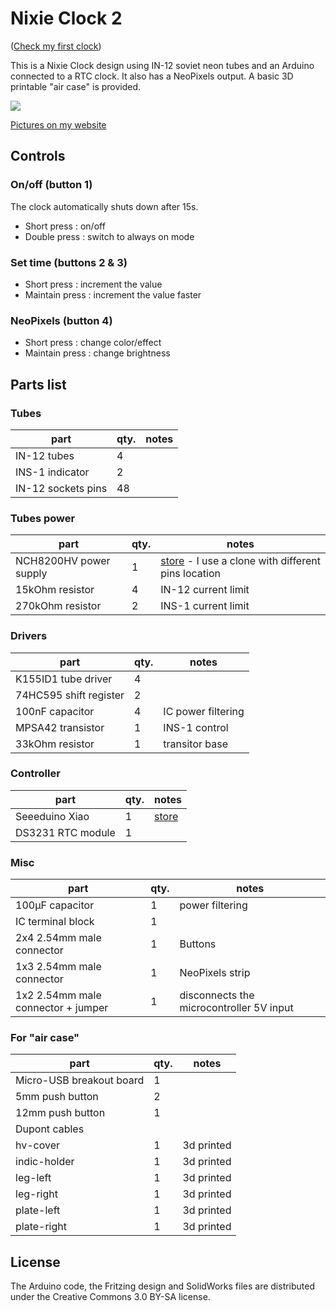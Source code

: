 # Nixie Clock 2

([Check my first clock](https://github.com/mistic100/Nixie-Clock))

This is a Nixie Clock design using IN-12 soviet neon tubes and an Arduino connected to a RTC clock. It also has a NeoPixels output. A basic 3D printable "air case" is provided.

![](https://galerie.strangeplanet.fr/_data/i/upload/2021/09/05/20210905122303-39b00a0b-me.jpg)

[Pictures on my website](https://galerie.strangeplanet.fr/index.php?/category/219)


## Controls

### On/off (button 1)

The clock automatically shuts down after 15s.

- Short press : on/off
- Double press : switch to always on mode

### Set time (buttons 2 & 3)

- Short press : increment the value
- Maintain press : increment the value faster

### NeoPixels (button 4)

- Short press : change color/effect
- Maintain press : change brightness


## Parts list

### Tubes
| part | qty. | notes |
|--|--|--|
| IN-12 tubes | 4 |
| INS-1 indicator | 2 |
| IN-12 sockets pins | 48 |

### Tubes power
| part | qty. | notes |
|--|--|--|
| NCH8200HV power supply | 1 | [store](https://omnixie.com/products/nch8200hv-nixie-hv-power-module) - I use a clone with different pins location |
| 15kOhm resistor | 4 | IN-12 current limit |
| 270kOhm resistor | 2 | INS-1 current limit |

### Drivers
| part | qty. | notes |
|--|--|--|
| K155ID1 tube driver | 4 |
| 74HC595 shift register | 2 |
| 100nF capacitor | 4 | IC power filtering |
| MPSA42 transistor | 1 | INS-1 control |
| 33kOhm resistor | 1 | transitor base |

### Controller
| part | qty. | notes |
|--|--|--|
| Seeeduino Xiao | 1 | [store](https://www.seeedstudio.com/Seeeduino-XIAO-Arduino-Microcontroller-SAMD21-Cortex-M0+-p-4426.html) |
| DS3231 RTC module | 1 |

### Misc
| part | qty. | notes |
|--|--|--|
| 100µF capacitor | 1 | power filtering |
| IC terminal block | 1 |
| 2x4 2.54mm male connector | 1 | Buttons |
| 1x3 2.54mm male connector | 1 | NeoPixels strip |
| 1x2 2.54mm male connector + jumper | 1 | disconnects the microcontroller 5V input |

### For "air case"
| part | qty. | notes |
|--|--|--|
| Micro-USB breakout board | 1 |
| 5mm push button | 2 |
| 12mm push button | 1 |
| Dupont cables | |
| hv-cover | 1 | 3d printed |
| indic-holder | 1 | 3d printed |
| leg-left | 1 | 3d printed |
| leg-right | 1 | 3d printed |
| plate-left | 1 | 3d printed |
| plate-right | 1 | 3d printed |


## License

The Arduino code, the Fritzing design and SolidWorks files are distributed under the Creative Commons 3.0 BY-SA license.

